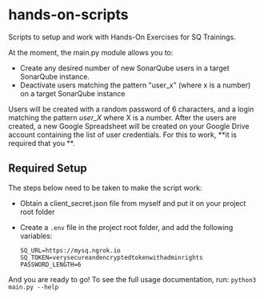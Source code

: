 # hands-on-scripts
Scripts to setup and work with Hands-On Exercises for SQ Trainings. 

At the moment, the main.py module allows you to:

* Create any desired number of new SonarQube users in a target SonarQube instance. 
* Deactivate users matching the pattern "user_x" (where x is a number) on a target SonarQube instance

Users will be created with a random password of 6 characters, and a login matching the pattern *user_X* where X is a number. After the users are created, a new Google Spreadsheet will be created on your Google Drive account containing the list of user credentials. For this to work, **it is required that you **. 

## Required Setup
The steps below need to be taken to make the script work:

* Obtain a client_secret.json file from myself and put it on your project root folder
* Create a `.env` file in the project root folder, and add the following variables:

    ```
    SQ_URL=https://mysq.ngrok.io
    SQ_TOKEN=verysecureandencryptedtokenwithadminrights
    PASSWORD_LENGTH=6
And you are ready to go! To see the full usage documentation, run: `python3 main.py --help`
